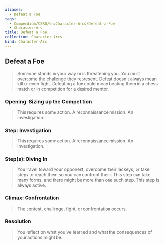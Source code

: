 ```yaml
---
aliases:
  - Defeat a Foe
tags:
  - Compendium/CSRD/en/Character-Arcs/Defeat-a-Foe
  - Character-Arc
title: Defeat a Foe
collection: Character-Arcs
kind: Character-Arc
---
```

## Defeat a Foe
>Someone stands in your way or is threatening you. You must overcome the challenge they represent. Defeat doesn’t always mean kill or even fight. Defeating a foe could mean beating them in a chess match or in competition for a desired mentor.

### Opening: Sizing up the Competition 
>This requires some action. A reconnaissance mission. An investigation.
### Step: Investigation
>This requires some action. A reconnaissance mission. An investigation.
### Step(s): Diving In  
>You travel toward your opponent, overcome their lackeys, or take steps to reach them so you can confront them. This step can take many forms, and there might be more than one such step. This step is always active.
### Climax: Confrontation 
>The contest, challenge, fight, or confrontation occurs. 
### Resolution 
>You reflect on what you’ve learned and what the consequences of your actions might be.
